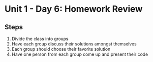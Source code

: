 # Unit 1 - Day 6: Homework Review

## Steps
  1. Divide the class into groups
  2. Have each group discuss their solutions amongst themselves
  3. Each group should choose their favorite solution
  4. Have one person from each group come up and present their code
